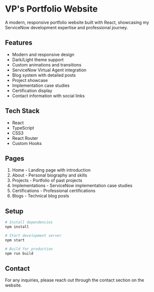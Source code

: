 # VP's Portfolio Website

A modern, responsive portfolio website built with React, showcasing my ServiceNow development expertise and professional journey.

## Features

- Modern and responsive design
- Dark/Light theme support
- Custom animations and transitions
- ServiceNow Virtual Agent integration
- Blog system with detailed posts
- Project showcase
- Implementation case studies
- Certification display
- Contact information with social links

## Tech Stack

- React
- TypeScript
- CSS3
- React Router
- Custom Hooks

## Pages

1. Home - Landing page with introduction
2. About - Personal biography and skills
3. Projects - Portfolio of past projects
4. Implementations - ServiceNow implementation case studies
5. Certifications - Professional certifications
6. Blogs - Technical blog posts

## Setup

```bash
# Install dependencies
npm install

# Start development server
npm start

# Build for production
npm run build
```

## Contact

For any inquiries, please reach out through the contact section on the website.
